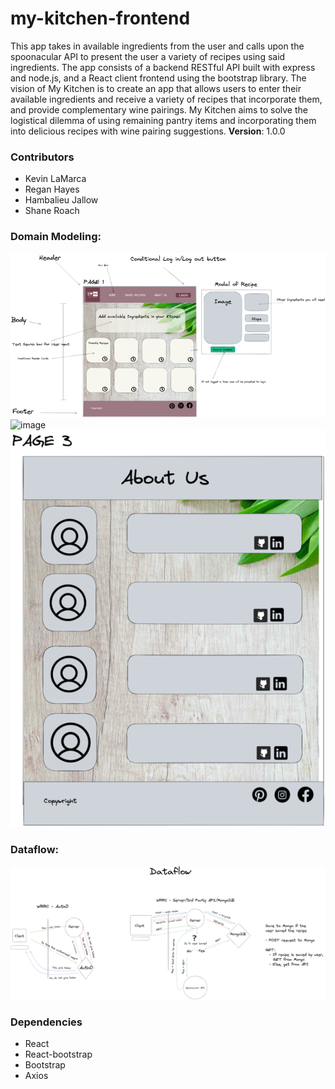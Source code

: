 # my-kitchen-frontend

This app takes in available ingredients from the user and calls upon the spoonacular API to present the user a variety of recipes using said ingredients. The app consists of a backend RESTful API built with express and node.js, and a React client frontend using the bootstrap library.
The vision of My Kitchen is to create an app that allows users to enter their available ingredients and receive a variety of recipes that incorporate them, and provide complementary wine pairings.
My Kitchen aims to solve the logistical dilemma of using remaining pantry items and incorporating them into delicious recipes with wine pairing suggestions.
**Version**: 1.0.0

### Contributors

- Kevin LaMarca
- Regan Hayes
- Hambalieu Jallow
- Shane Roach

### Domain Modeling:

![image](./images/myKitchen_wf_p1.png)
![image](./images/myKitchen_wf_p2.png)
![image](./images/myKitchen_wf_p3.png)

### Dataflow:

![image](./images/dataflow.png)

### Dependencies

- React
- React-bootstrap
- Bootstrap
- Axios
